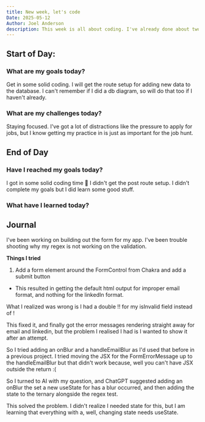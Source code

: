 ```yaml
---
title: New week, let's code
Date: 2025-05-12
Author: Joel Anderson
description: This week is all about coding. I've already done about two days work on the project. So I am limiting the coding to 3 days, to keep with my urgency plan.
---
```


## Start of Day:

### What are my goals today?
Get in some solid coding. I will get the route setup for adding new data to the database. I can't remember if I did a db diagram, so will do that too if I haven't already.

### What are my challenges today?
Staying focused. I've got a lot of distractions like the pressure to apply for jobs, but I know getting my practice in is just as important for the job hunt.

## End of Day

### Have I reached my goals today?
I got in some solid coding time :pray:
I didn't get the post route setup.
I didn't complete my goals but I did learn some good stuff.

### What have I learned today?

## Journal
I've been working on building out the form for my app. I've been trouble shooting why my regex is not working on the validation.

**Things I tried**
1. Add a form element around the FormControl from Chakra and add a submit button
  - This resulted in getting the default html output for improper email format, and nothing for the linkedIn format.

What I realized was wrong is I had a double !! for my isInvalid field instead of !

This fixed it, and finally got the error messages rendering straight away for email and linkedin, but the problem I realised I had is I wanted to show it after an attempt.

So I tried adding an onBlur and a handleEmailBlur as I'd used that before in a previous project. I tried moving the JSX for the FormErrorMessage up to the handleEmailBlur but that didn't work because, well you can't have JSX outside the return :(

So I turned to AI with my question, and ChatGPT suggested adding an onBlur the set a new useState for has a blur occurred, and then adding the state to the ternary alongside the regex test.

This solved the problem. I didn't realize I needed state for this, but I am learning that everything with a, well, changing state needs useState.


